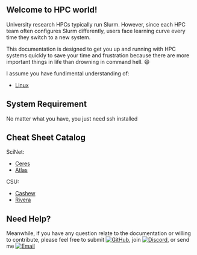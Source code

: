 ## Welcome to HPC world! 
University research HPCs typically run Slurm. However, since each HPC team often configures Slurm differently, users face learning curve every time they switch to a new system. 

This documentation is designed to get you up and running with HPC systems quickly to save your time and frustration because there are more important things in life than drowning in command hell. :smile:

I assume you have fundimental understanding of: 

- [Linux](https://www.geeksforgeeks.org/linux-commands-cheat-sheet/)

## System Requirement 

No matter what you have, you just need ssh installed

## Cheat Sheet Catalog
SciNet:

- [Ceres](cheatsheet/main.md#ceres)
- [Atlas](cheatsheet/main.md#atlas)

CSU: 

- [Cashew](cheatsheet/main.md#cashew)
- [Rivera](cheatsheet/main.md#riviera)



## Need Help? 

Meanwhile, if you have any question relate to the documentation or willing to contribute, please feel free to submit [![GitHub](https://img.shields.io/badge/Issue-%2312100E?logo=github&logoColor=black&color=white)](https://github.com/jldz9/InSARScript/issues), 
join [![Discord](https://img.shields.io/badge/Discord-%235865F2?logo=discord&logoColor=white)](https://discord.gg/RJJM42MBUU), 
or send me [![Email](https://img.shields.io/badge/Email-%23EA4335?logo=gmail&logoColor=white)](mailto:jiaweiliwork@outlook.com)
